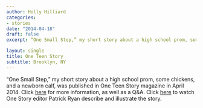 ```yaml
---
author: Holly Hilliard
categories:
- stories
date: "2014-04-18"
draft: false
excerpt: “One Small Step,” my short story about a high school prom, some chickens, and a newborn calf, was published in One Teen Story magazine in April 2014. Click [here](https://one-story.com/product/one-small-step/) for more information, as well as a Q&A. Click [here](https://www.youtube.com/watch?v=oUhkqRh4OcI) to watch One Story editor Patrick Ryan describe and illustrate the story.

layout: single
title: One Teen Story
subtitle: Brooklyn, NY
---
```

“One Small Step,” my short story about a high school prom, some chickens, and a newborn calf, was published in One Teen Story magazine in April 2014. Click [here](https://one-story.com/product/one-small-step/) for more information, as well as a Q&A. Click [here](https://www.youtube.com/watch?v=oUhkqRh4OcI) to watch One Story editor Patrick Ryan describe and illustrate the story.